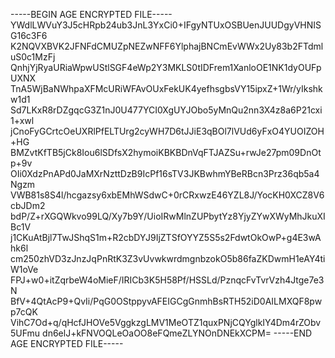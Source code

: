 -----BEGIN AGE ENCRYPTED FILE-----
YWdlLWVuY3J5cHRpb24ub3JnL3YxCi0+IFgyNTUxOSBUenJUUDgyVHNISG16c3F6
K2NQVXBVK2JFNFdCMUZpNEZwNFF6YlphajBNCmEvWWx2Uy83b2FTdmluS0c1MzFj
QnhjYjRyaURiaWpwUStlSGF4eWp2Y3MKLS0tIDFrem1XanloOE1NK1dyOUFpUXNX
TnA5WjBaNWhpaXFMcURiWFAvOUxFekUK4yefhsgbsVY15ipxZ+1Wr/yIkshkw1d1
Sd7LKxR8rDZgqcG3Z1nJ0U477YCI0XgUYJObo5yMnQu2nn3X4z8a6P21cxi1+xwl
jCnoFyGCrtcOeUXRlPfELTUrg2cyWH7D6tJJiE3qBOl7lVUd6yFxO4YUOIZOH+HG
BMZvtKfTB5jCk8Iou6lSDfsX2hymoiKBKBDnVqFTJAZSu+rwJe27pm09DnOtp+9v
OIi0XdzPnAPd0JaMXrNzttDzB9IcPf16sTV3JKBwhmYBeRBcn3Prz36qb5a4Ngzm
VWB81s8S4l/hcgazsy6xbEMhWSdwC+0rCRxwzE46YZL8J/YocKH0XCZ8V6cbJDm2
bdP/Z+rXGQWkvo99LQ/Xy7b9Y/UioIRwMlnZUPbytYz8YjyZYwXWyMhJkuXIBc1V
j1CKuAtBjl7TwJShqS1m+R2cbDYJ9IjZTSfOYYZ5S5s2FdwtOkOwP+g4E3wAhk6l
cm250zhVD3zJnzJqPnRtK3Z3vUvwkwrdmgnbzokO5b86faZKDwmH1eAY4tiW1oVe
FPJ+w0+itZqrbeW4oMieF/IRICb3K5H58Pf/HSSLd/PznqcFvTvrVzh4Jtge7e3N
BfV+4QtAcP9+QvIi/PqG0OStppyvAFEIGCgGnmhBsRTH52iD0AILMXQF8pwp7cQK
VihC7Od+q/qHcfJHOVe5VggkzgLMV1MeOTZ1quxPNjCQYglkIY4Dm4rZObv5UFmu
dn6elJ+kFNVOQLeOaOO8eFQmeZLYNOnDNEkXCPM=
-----END AGE ENCRYPTED FILE-----

